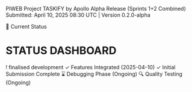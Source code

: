 PIWEB Project TASKIFY by Apollo
Alpha Release (Sprints 1+2 Combined)
Submitted: April 10, 2025 08:30 UTC | Version 0.2.0-alpha

📍 Current Status
# STATUS DASHBOARD
! finalised development
✓ Features Integrated (2025-04-10)
✓ Initial Submission Complete
⌛ Debugging Phase (Ongoing)
🔍 Quality Testing (Ongoing)
